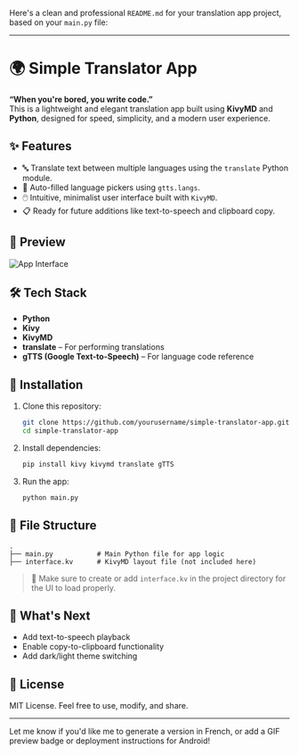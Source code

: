 Here's a clean and professional `README.md` for your translation app project, based on your `main.py` file:

---

# 🌍 Simple Translator App

**“When you're bored, you write code.”**  
This is a lightweight and elegant translation app built using **KivyMD** and **Python**, designed for speed, simplicity, and a modern user experience.

## ✨ Features

- 🔤 Translate text between multiple languages using the `translate` Python module.
- 🧠 Auto-filled language pickers using `gtts.langs`.
- 🖱️ Intuitive, minimalist user interface built with `KivyMD`.
- 📋 Ready for future additions like text-to-speech and clipboard copy.

## 📸 Preview
![App Interface](https://github.com/HDark02/translator/blob/main/modele-vecteur-interface-smartphone-logiciel-traducteur-disposition-conception-couleur-page-application-mobile-ecran-traduction-texte-interface-utilisateur-plate-pour-appli.avif)



## 🛠️ Tech Stack

- **Python**
- **Kivy**
- **KivyMD**
- **translate** – For performing translations
- **gTTS (Google Text-to-Speech)** – For language code reference

## 🧰 Installation

1. Clone this repository:
   ```bash
   git clone https://github.com/yourusername/simple-translator-app.git
   cd simple-translator-app
   ```

2. Install dependencies:
   ```bash
   pip install kivy kivymd translate gTTS
   ```

3. Run the app:
   ```bash
   python main.py
   ```

## 📁 File Structure

```
.
├── main.py           # Main Python file for app logic
├── interface.kv      # KivyMD layout file (not included here)
```

> 📌 Make sure to create or add `interface.kv` in the project directory for the UI to load properly.

## 🚀 What's Next

- Add text-to-speech playback
- Enable copy-to-clipboard functionality
- Add dark/light theme switching

## 📄 License

MIT License. Feel free to use, modify, and share.

---

Let me know if you'd like me to generate a version in French, or add a GIF preview badge or deployment instructions for Android!
